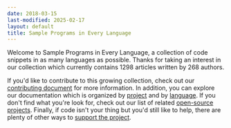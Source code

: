 ```yaml
---
date: 2018-03-15
last-modified: 2025-02-17
layout: default
title: Sample Programs in Every Language
---
```


Welcome to Sample Programs in Every Language, a collection of code snippets in as many languages as possible. Thanks for taking an interest in our collection which currently contains 1298 articles written by 268 authors.

If you'd like to contribute to this growing collection, check out our [contributing document](https://github.com/TheRenegadeCoder/sample-programs/blob/master/.github/CONTRIBUTING.md) for more information. In addition, you can explore our documentation which is organized by [project](/projects) and by [language](/languages). If you don't find what you're look for, check out our list of related [open-source projects](/related). Finally, if code isn't your thing but you'd still like to help, there are plenty of other ways to [support the project](https://therenegadecoder.com/updates/5-ways-you-can-support-the-renegade-coder/).